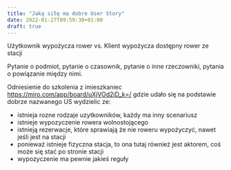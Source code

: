 ```yaml
---
title: "Jaką siłę ma dobre User Story"
date: 2022-01-27T09:59:30+01:00
draft: true
---
```


Użytkownik wypożycza rower vs. Klient wypożycza dostępny rower ze stacji

Pytanie o podmiot, pytanie o czasownik, pytanie o inne rzeczowniki, pytania o powiązanie między nimi.

Odniesienie do szkolenia z imieszkaniec https://miro.com/app/board/uXjVOd2jD_k=/ gdzie udało się na podstawie dobrze nazwanego US wydzielic ze:
- istnieja rozne rodzaje uzytkowników, każdy ma inny scenariusz
- istnieje wypozyczenie rowera wolnostojącego
- istnieją rezerwacje, które sprawiają że nie roweru wypożyczyć, nawet jeśli jest na stacji
- ponieważ istnieje fizyczna stacja, to ona tutaj również jest aktorem, coś może się stać po stronie stacji
- wypozyczenie ma pewnie jakieś reguły